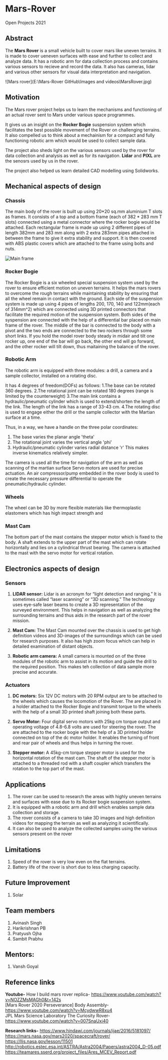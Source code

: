 # Mars-Rover
Open Projects 2021

## Abstract
The **Mars Rover** is a small vehicle built to cover mars like uneven terrains. It is made to cover ueneven surfaces with ease and further to collect and analyze data. It has a robotic arm for data collection process and contains various sensors to recieve and record the data. It also has cameras, lidar and various other sensors for visual data interpretation and navigation.

![Mars rover](E:\Mars-Rover GitHub\Images and videos\MarsRover.jpg)

## Motivation
The Mars rover project helps us to learn the mechanisms and functioning of an actual rover sent to Mars under various space programmes. 

It gives us an insight on the **Rocker Bogie** suspension system which facilitates the best possible movement of the Rover on challenging terrains. It also compelled us to think about a mechainism for a compact and fully functioning robotic arm which would be used to collect sample data.

The project also sheds light on the various sensors used by the rover for data collection and analysis as well as for its navigation. **Lidar** and **PIXL** are the senosrs used by us in the rover. 

The project also helped us learn detailed CAD modelling using Solidworks.

## Mechanical aspects of design
 
### Chassis
The main body of the rover is built up using 20*20 sq.mm aluminium T slots as frames. It consists of a top and a bottom frame (each of 382 * 283 mm T slots) connected using a metal connector where the rocker bogie would be attached. Each rectangular frame is made up using 2 different pipes of length 382mm and 283 mm along with 2 extra 283mm pipes attached in between the frame to give it extra stability and support. It is then covered with ABS plastic covers which are attached to the frame using bolts and nuts.


![Main frame](C:\Users\Pratyush\Desktop\MARS\IMAGES/MarsRover.jpg)

### Rocker Bogie
The Rocker Bogie is a six wheeled special suspension system used by the rover to ensure efficient motion on uneven terrains. It helps the mars rovers to overcome the rough terrains while maintaining stability by ensuring that all the wheel remain in contact with the ground. Each side of the suspension system is made up using 4 pipes of lengths 200, 170, 140 and 122mm(each of 314mm^2) which are connected using 3D printed connectors that facilitate the required motion of the suspension system. Both sides of the syspension are connected with the help of a differential bar placed on main frame of the rover. The middle of the bar is connected to the body with a pivot and the two ends are connected to the two rockers through some short links. If you hold the model rover body steady in midair and tilt one rocker up, one end of the bar will go back, the other end will go forward, and the other rocker will tilt down, thus maitaining the balance of the rover. 

### Robotic Arm
The robotic arm is equipped with three modules: a drill, a camera and a sample collector, installed on a rotating disc.

It has 4 degrees of freedom(DOFs) as follows:
1.The base can be rotated 360 degrees.
2.The rotational joint can be rotated 180 degrees (range is limited by the counterweight)
3.The main link contains a hydraulic/pneumatic cylinder which is used to extend/shorten the length of the link. The length of the link has a range of 33-43 cm. 
4.The rotating disc is used to engage either the drill or the sample collector with the Martian surface at a time.

Thus, in a way, we have a handle on the three polar coordinates:
1. The base varies the planar angle 'theta'
2. The rotational joint varies the vertical angle 'phi'
3. Hydraulic/pneumatic cylinder varies radial distance 'r'
This makes inverse kinematics relatively simpler.
 
The camera is used all the time for navigation of the arm as well as scanning of the martian surface
Servo motors are used for precise actuation.
An air compressor/pump embedded in the rover body is used to create the necessary pressure differential to operate the pneumatic/hydraulic cylinder.

### Wheels
The wheel can be 3D by more flexible materials like thermoplastic elastomers which has high impact strength and


### Mast Cam
The bottom part of the mast contains the stepper motor which is fixed to the body. A shaft extends to the upper part of the mast which can rotate horizontally and lies on a cylindrical thrust bearing. The camera is attached to the mast with the servo motor for vertical rotation.


## Electronics aspects of design

### Sensors
1. **LIDAR sensor:**
Lidar is an acronym for “light detection and ranging.” It is sometimes called “laser scanning” or “3D scanning.” The technology uses eye-safe laser beams to create a 3D representation of the surveyed environment. This helps in navigation as well as analyzing the surrounding terrains and thus aids in the research part of the rover mission.

2. **Mast Cam:**
The Mast Cam mounted over the chassis is used to get high definition videos and 3D-images of the surroundings which can be used for research purposes. It also has high zoom focus which can help in detailed examination of distant objects.

3. **Robotic arm camera:**
A small camera is mounted on of the three modules of the robotic arm to assist in its motion and guide the drill to the required position. This makes teh collection of data sample more precise and accurate.

### Actuators
1. **DC motors:**
Six 12V DC motors with 20 RPM output are to be attached to the wheels which causes the locomotion of the Rover. The are placed in a holder attached to the Rocker Bogie and transmit torque to the wheels with the help of a small 3D printed shaft joining both these parts.

2. **Servo Motor:**
Four digital servo motors with 25kg cm torque output and operating voltage of 4.8-6.8 volts are used for steering the rover. The are attached to the rocker bogie with the help of a 3D printed holder connected on top of the dc motor holder. It enables the turning of front and rear pair of wheels and thus helps in turning the rover.

3. **Stepper motor:**
A 45kg-cm torque stepper motor is used for the horizontal rotation of the mast cam. The shaft of the stepper motor is attached to a threaded rod with a shaft coupler which transfers the rotation to the top part of the mast.

## Applications
1. The rover can be used to research the areas with highly uneven terrains and surfaces with ease due to its Rocker bogie suspension system.
2. It is equipped with a robotic arm and drill which enables sample data collection and storage.
3. The rover consists of a camera to take 3D images and high definition videos for mapping the terrain as well as analyzing it scientifically.
4. It can also be used to analyze the collected samples using the various sensors present on the rover

## Limitations
1. Speed of the rover is very low even on the flat terrains.
2. Battery life of the rover is short due to less charging capacity.

## Future Improvement
1. Solar

## Team members
1. Avinash Singh
2. Harikrishnan PB
3. Pratyush Ojha
4. Sambit Prabhu

## Mentors:
1. Vansh Goyal

## Reference links
**Youtube-**
How I build mars rover replica- https://www.youtube.com/watch?v=NOZZMsMAGh0&t=142s  
[Mars Rover 2020 Perseverance] Body Assembly- https://www.youtube.com/watch?v=McydwwR8xu4  
JPL Mars Science Laboratory The Curiosity Rover- https://www.youtube.com/watch?v=007SnaUxi40  


**Research links-**
https://www.hindawi.com/journals/ijae/2016/5181097/  
https://mars.nasa.gov/mars2020/spacecraft/rover/  
https://llis.nasa.gov/lesson/11501  
http://robotics.estec.esa.int/ASTRA/Astra2004/Papers/astra2004_D-05.pdf  
https://teamares.sserd.org/project_files/Ares_MCEV_Report.pdf  


